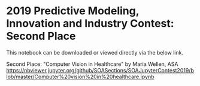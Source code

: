 # 2019 Predictive Modeling, Innovation and Industry Contest: Second Place

This notebook can be downloaded or viewed directly via the below link.

Second Place: "Computer Vision in Healthcare" by Maria Wellen, ASA https://nbviewer.jupyter.org/github/SOASections/SOAJupyterContest2019/blob/master/Computer%20vision%20in%20healthcare.ipynb
